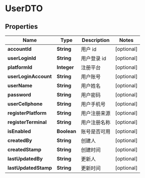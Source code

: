 
# UserDTO

## Properties
Name | Type | Description | Notes
------------ | ------------- | ------------- | -------------
**accountId** | **String** | 用户 id |  [optional]
**userLoginId** | **String** | 用户登录 id |  [optional]
**platformId** | **Integer** | 注册平台 |  [optional]
**userLoginAccount** | **String** | 用户账号 |  [optional]
**userName** | **String** | 用户姓名 |  [optional]
**password** | **String** | 用户密码 |  [optional]
**userCellphone** | **String** | 用户手机号 |  [optional]
**registerPlatform** | **String** | 用户注册来源 |  [optional]
**registerTerminal** | **String** | 用户注册名称 |  [optional]
**isEnabled** | **Boolean** | 账号是否可用 |  [optional]
**createdBy** | **String** | 创建人 |  [optional]
**createdStamp** | **String** | 创建时间 |  [optional]
**lastUpdatedBy** | **String** | 更新人 |  [optional]
**lastUpdatedStamp** | **String** | 更新时间 |  [optional]



